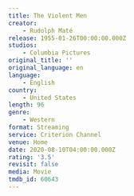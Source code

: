 ```yaml
---
title: The Violent Men
creator:
    - Rudolph Maté
release: 1955-01-26T00:00:00.000Z
studios:
    - Columbia Pictures
original_title: ''
original_language: en
language:
    - English
country:
    - United States
length: 96
genre:
    - Western
format: Streaming
service: Criterion Channel
venue: Home
date: 2020-08-10T04:00:00.000Z
rating: '3.5'
revisit: false
media: Movie
tmdb_id: 60643
---
```



